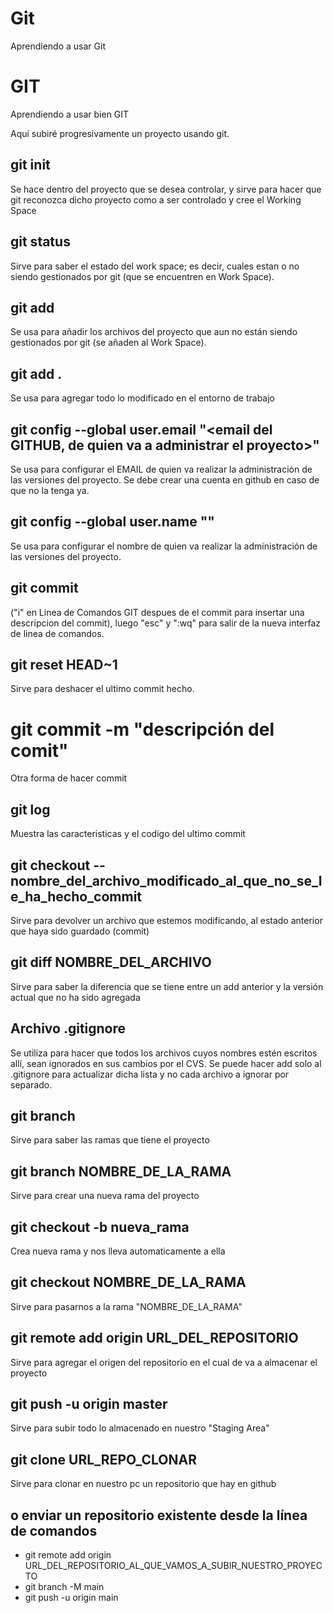 # Git
Aprendiendo a usar Git

 # GIT
  Aprendiendo a usar bien GIT

  Aquí subiré progresivamente un proyecto usando git.

  ## git init
  Se hace dentro del proyecto que se desea controlar, y sirve para hacer que git reconozca dicho proyecto como a ser controlado y   cree el Working Space

  ## git status
  Sirve para saber el estado del work space; es decir, cuales <files> estan o no siendo gestionados por git (que se encuentren en   Work Space).
  
  ## git add <file>
  Se usa para añadir los archivos del proyecto que aun no están siendo gestionados por git (se añaden al Work Space).
  
  ## git add .
  Se usa para agregar todo lo modificado en el entorno de trabajo
  
  ## git config --global user.email "<email del GITHUB, de quien va a administrar el proyecto>"
  Se usa para configurar  el EMAIL de quien va realizar la administración de las versiones del proyecto. Se debe crear una cuenta   en github en caso de que no la tenga ya.
  
  ## git config --global user.name "<Nombre de quien va a administrar el proyecto>"
  Se usa para configurar  el nombre de quien va realizar la administración de las versiones del proyecto.
  
  ## git commit
  ("i" en Linea de Comandos GIT despues de el commit para insertar una descripcion del commit), luego "esc" y ":wq" para salir de   la nueva interfaz de linea de comandos.
 
 ## git reset HEAD~1
 Sirve para deshacer el ultimo commit hecho.

  # git commit -m "descripción del comit"
  Otra forma de hacer commit
  
  ## git log
  Muestra las caracteristicas y el codigo del ultimo commit
  
  
  
  ## git checkout -- nombre_del_archivo_modificado_al_que_no_se_le_ha_hecho_commit
  Sirve para devolver un archivo que estemos modificando, al estado anterior que haya sido guardado (commit)

  ## git diff NOMBRE_DEL_ARCHIVO
  Sirve para saber la diferencia que se tiene entre un add anterior y la versión actual que no ha sido agregada

  ## Archivo .gitignore
  Se utiliza para hacer que todos los archivos cuyos nombres estén escritos allí, sean ignorados en sus cambios por el CVS. Se       puede hacer add solo al .gitignore para actualizar dicha lista y no cada archivo a ignorar por separado.

  ## git branch
  Sirve para saber las ramas que tiene el proyecto
  
  ## git branch NOMBRE_DE_LA_RAMA
  Sirve para crear una nueva rama del proyecto
 
 ## git checkout -b nueva_rama
 Crea nueva rama y nos lleva automaticamente a ella
  
  ## git checkout NOMBRE_DE_LA_RAMA
  Sirve para pasarnos a la rama "NOMBRE_DE_LA_RAMA"
  
  ## git remote add origin URL_DEL_REPOSITORIO
  Sirve para agregar el origen del repositorio en el cual de va a almacenar el proyecto
  
  ## git push -u origin master
  Sirve para subir todo lo almacenado en nuestro "Staging Area"

  ## git clone URL_REPO_CLONAR
  Sirve para clonar en nuestro pc un repositorio que hay en github
  
  ## o enviar un repositorio existente desde la línea de comandos
- git remote add origin URL_DEL_REPOSITORIO_AL_QUE_VAMOS_A_SUBIR_NUESTRO_PROYECTO
- git branch -M main
- git push -u origin main

